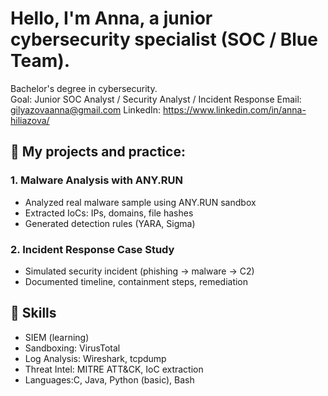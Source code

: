 # Hello, I'm Anna, a junior cybersecurity specialist (SOC / Blue Team).

Bachelor's degree in cybersecurity.  
Goal: Junior SOC Analyst / Security Analyst / Incident Response
Email: gilyazovaanna@gmail.com
LinkedIn: https://www.linkedin.com/in/anna-hiliazova/

## 📂 My projects and practice:

### 1. Malware Analysis with ANY.RUN  
- Analyzed real malware sample using ANY.RUN sandbox  
- Extracted IoCs: IPs, domains, file hashes  
- Generated detection rules (YARA, Sigma)  

### 2. Incident Response Case Study  
- Simulated security incident (phishing → malware → C2)  
- Documented timeline, containment steps, remediation 

## 🧰 Skills

- SIEM (learning)  
- Sandboxing: VirusTotal  
- Log Analysis: Wireshark, tcpdump
- Threat Intel: MITRE ATT&CK, IoC extraction  
- Languages:C, Java, Python (basic), Bash
